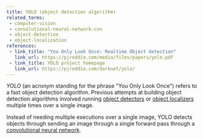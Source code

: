 ```yaml
---
title: YOLO (object detection algorithm)
related_terms:
 - computer-vision
 - convolutional-neural-network-cnn
 - object-detection
 - object-localization
references:
 - link_title: "You Only Look Once: Realtime Object detection"
   link_url: https://pjreddie.com/media/files/papers/yolo.pdf
 - link_title: YOLO project homepage
   link_url: https://pjreddie.com/darknet/yolo/
---
```


*YOLO* (an acronym standing for the phrase "You Only Look Once")
refers to a fast object detection algorithm. Previous attempts
at building object detection algorithms involved running
[object detectors][1] or [object localizers][2] multiple times over
a single image.

Instead of needing multiple executions over a single image, YOLO
detects objects through sending an image through a single forward
pass through a [convolutional neural network][3].

[1]: /terms/object-detection/
[2]: /terms/object-localization/
[3]: /terms/convolutional-neural-network-cnn/
